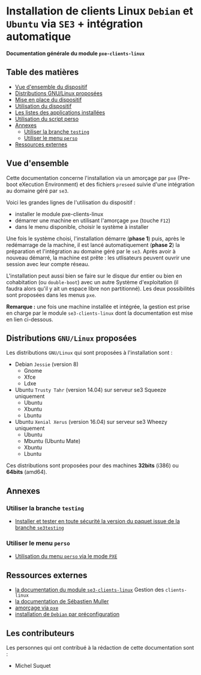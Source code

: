 # Installation de clients Linux `Debian` et `Ubuntu` via `SE3` + intégration automatique


**Documentation générale du module `pxe-clients-linux`**


## Table des matières

* [Vue d'ensemble du dispositif](#vue-densemble)
* [Distributions GNU/Linux proposées](#distributions-gnulinux-proposées)
* [Mise en place du dispositif](misenplace.md)
* [Utilisation du dispositif](utilisation.md)
* [Les listes des applications installées](listeapplis.md)
* [Utilisation du script perso](messcripts.md)
* [Annexes](#annexes)
    * [Utiliser la branche `testing`](#utiliser-la-branche-testing)
    * [Utiliser le menu `perso`](#utiliser-le-menu-perso)
* [Ressources externes](#ressources-externes)


## Vue d'ensemble

Cette documentation concerne l'installation via un amorçage par `pxe` (Pre-boot eXecution Environment) et des fichiers `preseed` suivie d'une intégration au domaine géré par `se3`.

Voici les grandes lignes de l'utilisation du dispositif :

* installer le module pxe-clients-linux
* démarrer une machine en utilisant l'amorçage `pxe` (touche `F12`)
* dans le menu disponible, choisir le système à installer

Une fois le système choisi, l'installation démarre (**phase 1**) puis, après le redémarrage de la machine, il est lancé automatiquement (**phase 2**) la préparation et l'intégration au domaine géré par le `se3`. Après avoir à nouveau démarré, la machine est prête : les utlisateurs peuvent ouvrir une session avec leur compte réseau.

L'installation peut aussi bien se faire sur le disque dur entier ou bien en cohabitation (ou `double-boot`) avec un autre Système d'exploitation (il faudra alors qu'il y ait un espace libre non partitionné). Les deux possibilités sont proposées dans les menus `pxe`.

**Remarque :** une fois une machine installée et intégrée, la gestion est prise en charge par le module `se3-clients-linux` dont la documentation est mise en lien ci-dessous.


## Distributions `GNU/Linux` proposées

Les distributions `GNU/Linux` qui sont proposées à l'installation sont :

* Debian `Jessie` (version 8)
    * Gnome
    * Xfce
    * Ldxe
* Ubuntu `Trusty Tahr` (version 14.04) sur serveur se3 Squeeze uniquement
    * Ubuntu
    * Xbuntu
    * Lbuntu
* Ubuntu `Xenial Xerus` (version 16.04) sur serveur se3 Wheezy uniquement
    * Ubuntu
    * Mbuntu (Ubuntu Mate)
    * Xbuntu
    * Lbuntu


Ces distributions sont proposées pour des machines **32bits** (i386) ou **64bits** (amd64).


## Annexes

### Utiliser la branche `testing`

* [Installer et tester en toute sécurité la version du paquet issue de la branche `se3testing`](testing.md)

### Utiliser le menu `perso`

* [Utilisation du menu `perso` via le mode `PXE`](pxeperso.md)


## Ressources externes

* [la documentation du module `se3-clients-linux`](../se3-clients-linux/README.md) Gestion des `clients-linux`
* [la documentation de Sébastien Muller](http://www-annexe.ac-rouen.fr/productions/tice/SE3_install_wheezy_pxe_web_gen_web/co/SE3_install_wheezy_pxe_web.html)
* [amorçage via `pxe`](https://fr.wikipedia.org/wiki/Preboot_Execution_Environment)
* [installation de `Debian` par préconfiguration](https://www.debian.org/releases/jessie/amd64/apb.html.fr)


## Les contributeurs

Les personnes qui ont contribué à la rédaction de cette documentation sont :

* Michel Suquet
